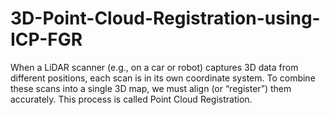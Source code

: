 # 3D-Point-Cloud-Registration-using-ICP-FGR
When a LiDAR scanner (e.g., on a car or robot) captures 3D data from different positions, each scan is in its own coordinate system. To combine these scans into a single 3D map, we must align (or “register”) them accurately.  This process is called Point Cloud Registration.
